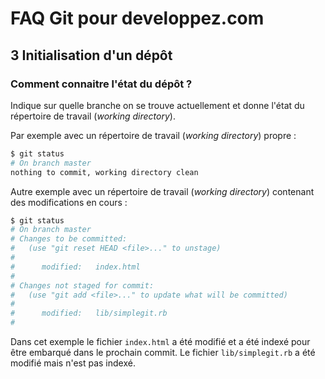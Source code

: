 # FAQ Git pour developpez.com

## 3 Initialisation d'un dépôt

### Comment connaitre l'état du dépôt ?

Indique sur quelle branche on se trouve actuellement et donne l'état du répertoire de travail (*working directory*).

Par exemple avec un répertoire de travail (*working directory*) propre :

```bash
$ git status
# On branch master
nothing to commit, working directory clean
```

Autre exemple avec un répertoire de travail (*working directory*) contenant des modifications en cours :

```bash
$ git status
# On branch master
# Changes to be committed:
#   (use "git reset HEAD <file>..." to unstage)
#
#      modified:   index.html
#
# Changes not staged for commit:
#   (use "git add <file>..." to update what will be committed)
#
#      modified:   lib/simplegit.rb
#
```

Dans cet exemple le fichier `index.html` a été modifié et a été indexé pour être embarqué dans le prochain commit. Le fichier `lib/simplegit.rb` a été modifié mais n'est pas indexé.
